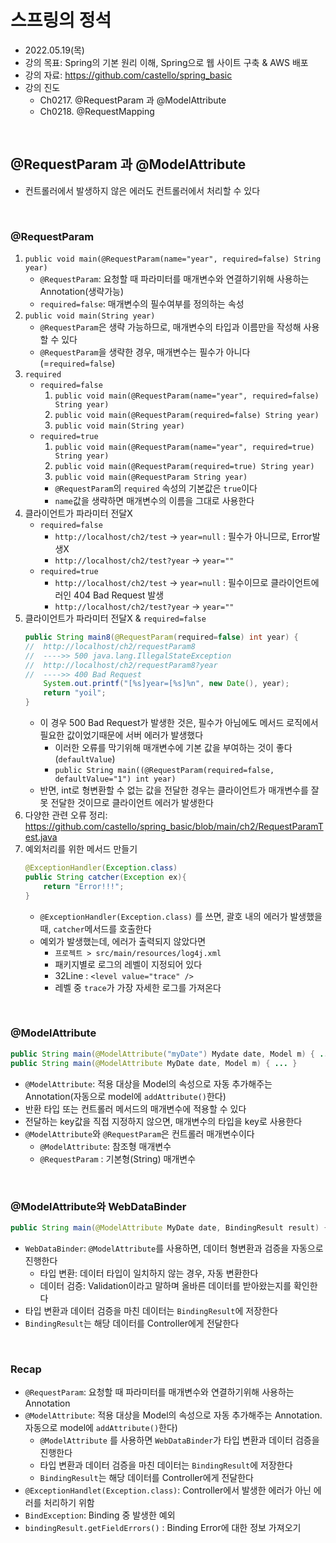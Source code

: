
# 스프링의 정석
- 2022.05.19(목)
- 강의 목표: Spring의 기본 원리 이해, Spring으로 웹 사이트 구축 & AWS 배포
- 강의 자료: https://github.com/castello/spring_basic
- 강의 진도 
	- Ch0217. @RequestParam 과 @ModelAttribute
	- Ch0218. @RequestMapping

<br>

## @RequestParam 과 @ModelAttribute
- 컨트롤러에서 발생하지 않은 에러도 컨트롤러에서 처리할 수 있다

<br>

### @RequestParam
1. `public void main(@RequestParam(name="year", required=false) String year)`
	- `@RequestParam`: 요청할 때 파라미터를 매개변수와 연결하기위해 사용하는 Annotation(생략가능)
	- `required=false`: 매개변수의 필수여부를 정의하는 속성	
2. `public void main(String year)`
	- `@RequestParam`은 생략 가능하므로, 매개변수의 타입과 이름만을 작성해 사용할 수 있다
	- `@RequestParam`을 생략한 경우, 매개변수는 필수가 아니다 (=`required=false`)
3. `required` 
	- `required=false`
		1. `public void main(@RequestParam(name="year", required=false) String year)`
		2. `public void main(@RequestParam(required=false) String year)`
		3. `public void main(String year)`
	- `required=true`
		1. `public void main(@RequestParam(name="year", required=true) String year)`
		2. `public void main(@RequestParam(required=true) String year)`
		3. `public void main(@RequestParam String year)`
		- `@RequestParam`의 `required` 속성의 기본값은 `true`이다
		- `name`값을 생략하면 매개변수의 이름을 그대로 사용한다 
4. 클라이언트가 파라미터 전달X
	- `required=false`
		- `http://localhost/ch2/test`		→ `year=null` : 필수가 아니므로, Error발생X
		- `http://localhost/ch2/test?year`	→ `year=""` 
	- `required=true`
		- `http://localhost/ch2/test`		→ `year=null` : 필수이므로 클라이언트에러인 404 Bad Request 발생
		- `http://localhost/ch2/test?year`	→ `year=""` 
5. 클라이언트가 파라미터 전달X & `required=false`
	```java
	public String main8(@RequestParam(required=false) int year) {   
	//	http://localhost/ch2/requestParam8        
	//	---->> 500 java.lang.IllegalStateException
	//	http://localhost/ch2/requestParam8?year   
	//	---->> 400 Bad Request
		System.out.printf("[%s]year=[%s]%n", new Date(), year);
		return "yoil";
	}
	```
	- 이 경우 500 Bad Request가 발생한 것은, 필수가 아님에도 메서드 로직에서 필요한 값이었기때문에 서버 에러가 발생했다
		- 이러한 오류를 막기위해 매개변수에 기본 값을 부여하는 것이 좋다(`defaultValue`)
		- `public String main((@RequestParam(required=false, defaultValue="1") int year)`
	- 반면, int로 형변환할 수 없는 값을 전달한 경우는 클라이언트가 매개변수를 잘못 전달한 것이므로 클라이언트 에러가 발생한다
6. 다양한 관련 오류 정리: https://github.com/castello/spring_basic/blob/main/ch2/RequestParamTest.java
7. 예외처리를 위한 메서드 만들기
	```java
	@ExceptionHandler(Exception.class)
	public String catcher(Exception ex){
		return "Error!!!";
	}
	```
	- `@ExceptionHandler(Exception.class)` 를 쓰면, 괄호 내의 에러가 발생했을 때, `catcher`메서드를 호출한다
	- 예외가 발생했는데, 에러가 출력되지 않았다면
		- `프로젝트 > src/main/resources/log4j.xml`
		- 패키지별로 로그의 레벨이 지정되어 있다
		- 32Line : `<level value="trace" />`
		- 레벨 중 `trace`가 가장 자세한 로그를 가져온다


<br>

### @ModelAttribute
```java
public String main(@ModelAttribute("myDate") Mydate date, Model m) { ... }
public String main(@ModelAttribute MyDate date, Model m) { ... }
```
- `@ModelAttribute`: 적용 대상을 Model의 속성으로 자동 추가해주는 Annotation(자동으로 model에 `addAttribute()`한다)
- 반환 타입 또는 컨트롤러 메서드의 매개변수에 적용할 수 있다
- 전달하는 key값을 직접 지정하지 않으면, 매개변수의 타입을 key로 사용한다 
- `@ModelAttribute`와 `@RequestParam`은 컨트롤러 매개변수이다 
	- `@ModelAttribute`: 참조형 매개변수
	- `@RequestParam` : 기본형(String) 매개변수

<br>

### @ModelAttribute와 WebDataBinder
```java
public String main(@ModelAttribute MyDate date, BindingResult result) { ... }
```
- `WebDataBinder`: `@ModelAttribute`를 사용하면, 데이터 형변환과 검증을 자동으로 진행한다 
	- 타입 변환: 데이터 타입이 일치하지 않는 경우, 자동 변환한다
	- 데이터 검증: Validation이라고 말하며 올바른 데이터를 받아왔는지를 확인한다
- 타입 변환과 데이터 검증을 마친 데이터는 `BindingResult`에 저장한다
- `BindingResult`는 해당 데이터를 Controller에게 전달한다 

<br>

### Recap
- `@RequestParam`: 요청할 때 파라미터를 매개변수와 연결하기위해 사용하는 Annotation
- `@ModelAttribute`: 적용 대상을 Model의 속성으로 자동 추가해주는 Annotation. 자동으로 model에 `addAttribute()`한다)
	- `@ModelAttribute` 를 사용하면 `WebDataBinder`가 타입 변환과 데이터 검증을 진행한다
	- 타입 변환과 데이터 검증을 마친 데이터는 `BindingResult`에 저장한다
	- `BindingResult`는 해당 데이터를 Controller에게 전달한다 	
- `@ExceptionHandlet(Exception.class)`: Controller에서 발생한 에러가 아닌 에러를 처리하기 위함
- `BindException`: Binding 중 발생한 예외
- `bindingResult.getFieldErrors()` : Binding Error에 대한 정보 가져오기